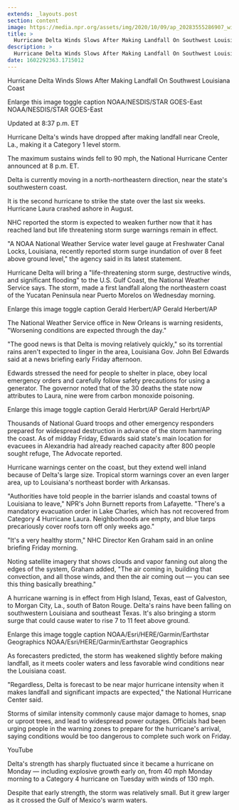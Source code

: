 ```yaml
--- 
extends: _layouts.post 
section: content 
image: https://media.npr.org/assets/img/2020/10/09/ap_20283555286907_wide-fc04311d48761b2c7078a703e305f8a5176eba09.jpg?s=1400 
title: > 
  Hurricane Delta Winds Slows After Making Landfall On Southwest Louisiana Coast 
description: > 
  Hurricane Delta Winds Slows After Making Landfall On Southwest Louisiana CoastEnlarge this image toggle caption NOAA/NESDIS/STAR GOES-East NOAA/NESDIS/STAR GOES-EastUpdated at 8:37 p.m.ETHurricane Delta's winds have dropped after making landfall near Creole, La., making it a Category 1 level storm.The maximum sustains winds fell to 90 mph, the National Hurricane Center announced at 8 p.m.Hurricane Delta will bring a "life-threatening storm surge, destructive winds, and significant flooding" to the U.S. Gulf Coast, the National Weather Service says."Regardless, Delta is forecast to be near major hurricane intensity when it makes landfall and significant impacts are expected," the National Hurricane Center said. 
date: 1602292363.1715012 
--- 
```

Hurricane Delta Winds Slows After Making Landfall On Southwest Louisiana Coast

Enlarge this image toggle caption NOAA/NESDIS/STAR GOES-East NOAA/NESDIS/STAR GOES-East

Updated at 8:37 p.m. ET

Hurricane Delta's winds have dropped after making landfall near Creole, La., making it a Category 1 level storm.

The maximum sustains winds fell to 90 mph, the National Hurricane Center announced at 8 p.m. ET.

Delta is currently moving in a north-northeastern direction, near the state's southwestern coast.

It is the second hurricane to strike the state over the last six weeks. Hurricane Laura crashed ashore in August.

NHC reported the storm is expected to weaken further now that it has reached land but life threatening storm surge warnings remain in effect.

"A NOAA National Weather Service water level gauge at Freshwater Canal Locks, Louisiana, recently reported storm surge inundation of over 8 feet above ground level," the agency said in its latest statement.

Hurricane Delta will bring a "life-threatening storm surge, destructive winds, and significant flooding" to the U.S. Gulf Coast, the National Weather Service says. The storm, made a first landfall along the northeastern coast of the Yucatan Peninsula near Puerto Morelos on Wednesday morning.

Enlarge this image toggle caption Gerald Herbert/AP Gerald Herbert/AP

The National Weather Service office in New Orleans is warning residents, "Worsening conditions are expected through the day."

"The good news is that Delta is moving relatively quickly," so its torrential rains aren't expected to linger in the area, Louisiana Gov. John Bel Edwards said at a news briefing early Friday afternoon.

Edwards stressed the need for people to shelter in place, obey local emergency orders and carefully follow safety precautions for using a generator. The governor noted that of the 30 deaths the state now attributes to Laura, nine were from carbon monoxide poisoning.

Enlarge this image toggle caption Gerald Herbrt/AP Gerald Herbrt/AP

Thousands of National Guard troops and other emergency responders prepared for widespread destruction in advance of the storm hammering the coast. As of midday Friday, Edwards said state's main location for evacuees in Alexandria had already reached capacity after 800 people sought refuge, The Advocate reported.

Hurricane warnings center on the coast, but they extend well inland because of Delta's large size. Tropical storm warnings cover an even larger area, up to Louisiana's northeast border with Arkansas.

"Authorities have told people in the barrier islands and coastal towns of Louisiana to leave," NPR's John Burnett reports from Lafayette. "There's a mandatory evacuation order in Lake Charles, which has not recovered from Category 4 Hurricane Laura. Neighborhoods are empty, and blue tarps precariously cover roofs torn off only weeks ago."

"It's a very healthy storm," NHC Director Ken Graham said in an online briefing Friday morning.

Noting satellite imagery that shows clouds and vapor fanning out along the edges of the system, Graham added, "The air coming in, building that convection, and all those winds, and then the air coming out — you can see this thing basically breathing."

A hurricane warning is in effect from High Island, Texas, east of Galveston, to Morgan City, La., south of Baton Rouge. Delta's rains have been falling on southwestern Louisiana and southeast Texas. It's also bringing a storm surge that could cause water to rise 7 to 11 feet above ground.

Enlarge this image toggle caption NOAA/Esri/HERE/Garmin/Earthstar Geographics NOAA/Esri/HERE/Garmin/Earthstar Geographics

As forecasters predicted, the storm has weakened slightly before making landfall, as it meets cooler waters and less favorable wind conditions near the Louisiana coast.

"Regardless, Delta is forecast to be near major hurricane intensity when it makes landfall and significant impacts are expected," the National Hurricane Center said.

Storms of similar intensity commonly cause major damage to homes, snap or uproot trees, and lead to widespread power outages. Officials had been urging people in the warning zones to prepare for the hurricane's arrival, saying conditions would be too dangerous to complete such work on Friday.

YouTube

Delta's strength has sharply fluctuated since it became a hurricane on Monday — including explosive growth early on, from 40 mph Monday morning to a Category 4 hurricane on Tuesday with winds of 130 mph.

Despite that early strength, the storm was relatively small. But it grew larger as it crossed the Gulf of Mexico's warm waters.